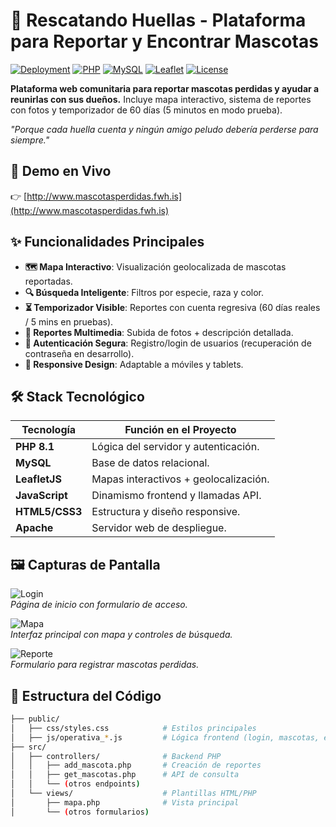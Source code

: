 # 🐾 Rescatando Huellas - Plataforma para Reportar y Encontrar Mascotas

[![Deployment](https://img.shields.io/badge/oninfinityfree-000000?style=flat&logo=apache)](http://www.mascotasperdidas.fwh.is)
[![PHP](https://img.shields.io/badge/PHP-8.1-777BB4?logo=php)](https://www.php.net/)
[![MySQL](https://img.shields.io/badge/MySQL-8.0-4479A1?logo=mysql)](https://www.mysql.com/)
[![Leaflet](https://img.shields.io/badge/Leaflet-1.9-199900?logo=leaflet)](https://leafletjs.com/)
[![License](https://img.shields.io/badge/License-MIT-green)](https://opensource.org/licenses/MIT)

**Plataforma web comunitaria para reportar mascotas perdidas y ayudar a reunirlas con sus dueños.** Incluye mapa interactivo, sistema de reportes con fotos y temporizador de 60 días (5 minutos en modo prueba).

*"Porque cada huella cuenta y ningún amigo peludo debería perderse para siempre."*

## 🌟 Demo en Vivo
👉 [http://www.mascotasperdidas.fwh.is](http://www.mascotasperdidas.fwh.is)

## ✨ Funcionalidades Principales
- **🗺️ Mapa Interactivo**: Visualización geolocalizada de mascotas reportadas.
- **🔍 Búsqueda Inteligente**: Filtros por especie, raza y color.
- **⏳ Temporizador Visible**: Reportes con cuenta regresiva (60 días reales / 5 mins en pruebas).
- **📸 Reportes Multimedia**: Subida de fotos + descripción detallada.
- **🔐 Autenticación Segura**: Registro/login de usuarios (recuperación de contraseña en desarrollo).
- **📱 Responsive Design**: Adaptable a móviles y tablets.

## 🛠️ Stack Tecnológico
| Tecnología       | Función en el Proyecto               |
|------------------|-------------------------------------|
| **PHP 8.1**      | Lógica del servidor y autenticación.|
| **MySQL**        | Base de datos relacional.           |
| **LeafletJS**    | Mapas interactivos + geolocalización.|
| **JavaScript**   | Dinamismo frontend y llamadas API.  |
| **HTML5/CSS3**   | Estructura y diseño responsive.     |
| **Apache**       | Servidor web de despliegue.         |

## 🖼️ Capturas de Pantalla

![Login](capturas/index.jpg)  
*Página de inicio con formulario de acceso.*

![Mapa](capturas/mapa.jpg)  
*Interfaz principal con mapa y controles de búsqueda.*

![Reporte](capturas/repor.jpg)  
*Formulario para registrar mascotas perdidas.*

## 📂 Estructura del Código
```bash
├── public/
│   ├── css/styles.css            # Estilos principales
│   ├── js/operativa_*.js         # Lógica frontend (login, mascotas, etc.)
├── src/
│   ├── controllers/              # Backend PHP
│   │   ├── add_mascota.php       # Creación de reportes
│   │   ├── get_mascotas.php      # API de consulta
│   │   └── (otros endpoints)
│   └── views/                    # Plantillas HTML/PHP
│       ├── mapa.php              # Vista principal
│       └── (otros formularios)
